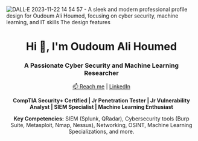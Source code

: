 ![DALL·E 2023-11-22 14 54 57 - A sleek and modern professional profile design for Oudoum Ali Houmed, focusing on cyber security, machine learning, and IT skills  The design features](https://github.com/OudoumAlihoumed/OudoumAlihoumed/assets/135204733/74ab3995-0684-411c-9291-83aafdddb5a9)


<h1 align="center">Hi 👋, I'm Oudoum Ali Houmed</h1>
<h3 align="center">A Passionate Cyber Security and Machine Learning Researcher</h3>



<p align="center">
  <a href="mailto:oudoumali23@gmail.com">📫 Reach me</a> | 
  <a href="https://www.linkedin.com/in/oudoum-ali-houmed-73444422b">LinkedIn</a>
</p>

<p align="center">
  <strong>CompTIA Security+ Certified | Jr Penetration Tester | Jr Vulnerability Analyst | SIEM Specialist | Machine Learning Enthusiast</strong>
</p>



<p align="center">
  <strong>Key Competencies:</strong>
  SIEM (Splunk, QRadar), Cybersecurity tools (Burp Suite, Metasploit, Nmap, Nessus), Networking, OSINT, Machine Learning Specializations, and more.
</p>



